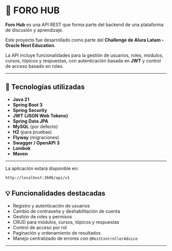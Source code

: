 # 💬 FORO HUB

**Foro Hub** es una API REST que forma parte del backend de una plataforma de discusión y aprendizaje.

Este proyecto fue desarrollado como parte del **Challenge de Alura Latam - Oracle Next Education**.

La API incluye funcionalidades para la gestión de usuarios, roles, módulos, cursos, tópicos y respuestas, con autenticación basada en **JWT** y control de acceso basado en roles.

---

## 🚀 Tecnologías utilizadas

* **Java 21**
* **Spring Boot 3**
* **Spring Security**
* **JWT (JSON Web Tokens)**
* **Spring Data JPA**
* **MySQL** (por defecto)
* **H2** (para pruebas)
* **Flyway** (migraciones)
* **Swagger / OpenAPI 3**
* **Lombok**
* **Maven**

---

La aplicación estará disponible en:

```
http://localhost:3606/api/v1
```


## 💡 Funcionalidades destacadas

* Registro y autenticación de usuarios
* Cambio de contraseña y deshabilitación de cuenta
* Gestión de roles y permisos
* CRUD para módulos, cursos, tópicos y respuestas
* Control de acceso por rol
* Paginación y ordenamiento de resultados
* Manejo centralizado de errores con `@RestControllerAdvice`

---
